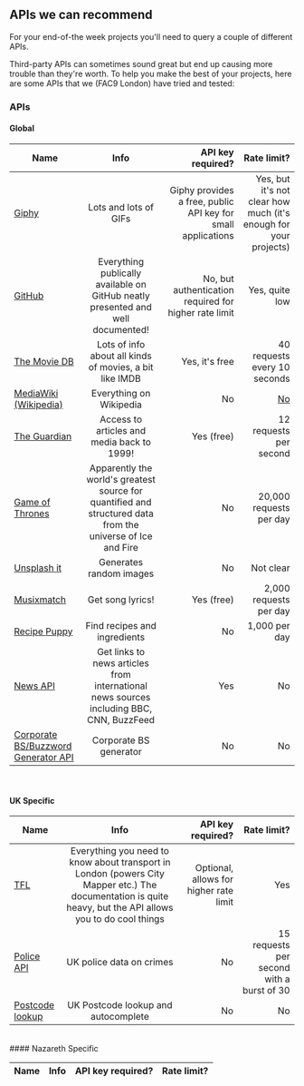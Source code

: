 ## APIs we can recommend

For your end-of-the week projects you'll need to query a couple of different APIs.

Third-party APIs can sometimes sound great but end up causing more trouble than they're worth. To help you make the best of your projects, here are some APIs that we (FAC9 London) have tried and tested:

### APIs


#### Global


| Name        | Info           | API key required? | Rate limit? |
| ------------- |:-------------:| ----------------:| -----------:|
| [Giphy](https://api.giphy.com/)      | Lots and lots of GIFs | Giphy provides a free, public API key for small applications | Yes, but it's not clear how much (it's enough for your projects) |
| [GitHub](https://developer.github.com/v3/) | Everything publically available on GitHub neatly presented and well documented! | No, but authentication required for higher rate limit | Yes, quite low |
| [The Movie DB](https://www.themoviedb.org/documentation/api) | Lots of info about all kinds of movies, a bit like IMDB      | Yes, it's free |  40 requests every 10 seconds |
| [MediaWiki (Wikipedia)](https://www.mediawiki.org/wiki/API:Main_page) | Everything on Wikipedia | No | [No](https://www.mediawiki.org/wiki/API:Etiquette#Request_limit) |
| [The Guardian](http://open-platform.theguardian.com/) | Access to articles and media back to 1999! | Yes (free) | 12 requests per second |
| [Game of Thrones](https://anapioficeandfire.com/) | Apparently the world's greatest source for quantified and structured data from the universe of Ice and Fire | No | 20,000 requests per day |
| [Unsplash it](https://unsplash.it/) | Generates random images | No | Not clear |
| [Musixmatch](https://developer.musixmatch.com/documentation) | Get song lyrics! | Yes (free) | 2,000 requests per day |
| [Recipe Puppy](http://www.recipepuppy.com/about/api/) | Find recipes and ingredients | No | 1,000 per day |
| [News API](https://newsapi.org/#documentation) | Get links to news articles from international news sources including BBC, CNN, BuzzFeed  | Yes | No |
| [Corporate BS/Buzzword Generator API](https://github.com/sameerkumar18/corporate-bs-generator-api) | Corporate BS generator | No | No |

</br>

#### UK Specific 
| Name        | Info           | API key required? | Rate limit? |
| ------------- |:-------------:| ----------------:| -----------:|
| [TFL](https://api-portal.tfl.gov.uk/docs) | Everything you need to know about transport in London (powers City Mapper etc.) The documentation is quite heavy, but the API allows you to do cool things | Optional, allows for higher rate limit | Yes |
| [Police API ](https://data.police.uk/docs/) | UK police data on crimes | No | 15 requests per second with a burst of 30 |
| [Postcode lookup](https://postcodes.io/) | UK Postcode lookup and autocomplete | No | No|


</br>
#### Nazareth Specific

| Name        | Info           | API key required? | Rate limit? |
| ------------- |:-------------:| ----------------:| -----------:|